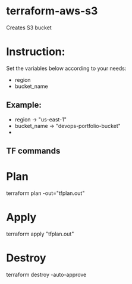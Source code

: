 # terraform-aws-s3
Creates S3 bucket

# Instruction:

Set the variables below according to your needs:

- region
- bucket_name

## Example:

- region      -> "us-east-1"
- bucket_name -> "devops-portfolio-bucket"
- 
## TF commands

# Plan
terraform plan -out="tfplan.out"
# Apply
terraform apply "tfplan.out"
# Destroy
terraform destroy -auto-approve
